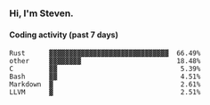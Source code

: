### Hi, I'm Steven.

#### Coding activity (past 7 days)
```
Rust      ▓▓▓▓▓▓▓▓▓▓▓▓▓▓▓▓▓▓▓▓▓▓▓▓▓▓▓▓▓▓  66.49%
other     ▓▓▓▓▓▓▓▓                        18.48%
C         ▓▓                               5.39%
Bash      ▓▓                               4.51%
Markdown  ▓                                2.61%
LLVM      ▓                                2.51%
```
